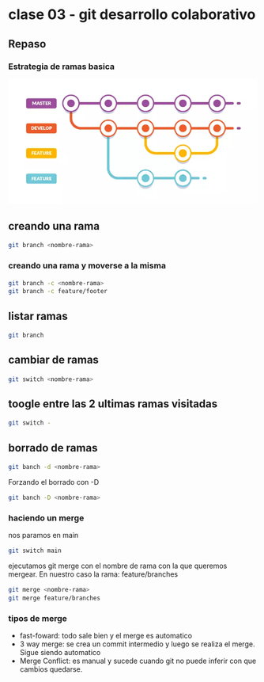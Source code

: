 # clase 03 - git desarrollo colaborativo

## Repaso

### Estrategia de ramas basica
![estructuras-ramas](_ref/estrategiaBranches.webp)

## creando una rama

```sh
git branch <nombre-rama>
```

### creando una rama y moverse a la misma

```sh
git branch -c <nombre-rama>
git branch -c feature/footer
```
## listar ramas

```sh
git branch
```

## cambiar de ramas

```sh
git switch <nombre-rama>
```

## toogle entre las 2 ultimas ramas visitadas

```sh
git switch -
```
## borrado de ramas

```sh
git banch -d <nombre-rama>
```
Forzando el borrado con -D
```sh
git banch -D <nombre-rama>
```

### haciendo un merge

nos paramos en main
```sh
git switch main
```

ejecutamos git merge con el nombre de rama con la que queremos mergear. En nuestro caso la rama: feature/branches
```sh
git merge <nombre-rama>
git merge feature/branches
```

### tipos de merge

* fast-foward: todo sale bien y el merge es automatico
* 3 way merge: se crea un commit intermedio y luego se realiza el merge. Sigue siendo automatico
* Merge Conflict: es manual y sucede cuando git no puede inferir con que cambios quedarse.